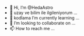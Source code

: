 - 👋 Hi, I’m @HedaAstro
- 👀 uzay ve bilim ile ilgileniyorum ... 
- 🌱 kodlama I’m currently learning ...
- 💞️ I’m looking to collaborate on ...
- 📫 How to reach me ...

<!---
MehmetCgr/MehmetCgr is a ✨ special ✨ repository because its `README.md` (this file) appears on your GitHub profile.
You can click the Preview link to take a look at your changes.
--->
